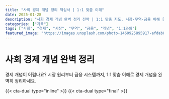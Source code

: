 ```yaml
---
title: "사회 경제 개념 정리 핵심서 | 1:1 맞춤 이해"
date: 2025-01-28
description: "사회 경제 개념 완벽 정리 전략 | 1:1 맞춤 지도, 시장·무역·금융 이해 [2025년]"
categories: ["과목"]
tags: ["사회", "경제", "시장", "무역", "금융", "개념", "1:1과외"]
featured_image: "https://images.unsplash.com/photo-1460925895917-afdab827c52f?w=1200&h=630&fit=crop"
---
```


# 사회 경제 개념 완벽 정리

경제 개념이 어렵나요? 시장 원리부터 금융 시스템까지, 1:1 맞춤 이해로 경제 개념을 완벽히 정리하세요.

{{< cta-dual type="inline" >}}
{{< cta-dual type="final" >}}
